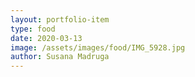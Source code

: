 ```yaml
---
layout: portfolio-item
type: food
date: 2020-03-13
image: /assets/images/food/IMG_5928.jpg
author: Susana Madruga
---
```


